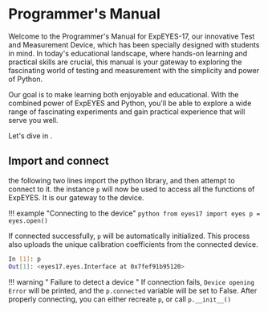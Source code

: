# Programmer's Manual 

Welcome to the Programmer's Manual for ExpEYES-17, our innovative Test and Measurement Device, which has been specially designed with students in mind. In today's educational landscape, where hands-on learning and practical skills are crucial, this manual is your gateway to exploring the fascinating world of testing and measurement with the simplicity and power of Python.


Our goal is to make learning both enjoyable and educational. With the combined power of ExpEYES and Python, you'll be able to explore a wide range of fascinating experiments and gain practical experience that will serve you well.

Let's dive in .

## Import and connect

the following two lines import the python library, and then attempt to connect to it.
the instance `p` will now be used to access all the functions of ExpEYES. It is our gateway to the device.

!!! example "Connecting to the device"
	```python
	from eyes17 import eyes
	p = eyes.open()
	```

If connected successfully, `p` will be automatically initialized. This process also uploads the unique calibration coefficients from the connected device.

```bash
In [1]: p
Out[1]: <eyes17.eyes.Interface at 0x7fef91b95120>
```

!!! warning " Failure to detect a device "
	If connection fails, `Device opening Error` will be printed, and the `p.connected` variable
	will be set to False. After properly connecting, you can either recreate `p`, or call `p.__init__()`




